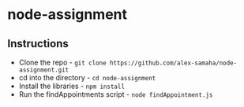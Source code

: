 # node-assignment

## Instructions
* Clone the repo - `git clone https://github.com/alex-samaha/node-assignment.git`
* cd into the directory - `cd node-assignment`
* Install the libraries - `npm install`
* Run the findAppointments script - `node findAppointment.js`
